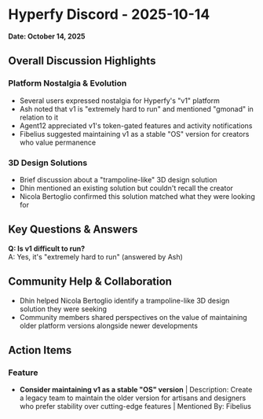 # Hyperfy Discord - 2025-10-14

**Date: October 14, 2025**

## Overall Discussion Highlights

### Platform Nostalgia & Evolution
- Several users expressed nostalgia for Hyperfy's "v1" platform
- Ash noted that v1 is "extremely hard to run" and mentioned "gmonad" in relation to it
- Agent12 appreciated v1's token-gated features and activity notifications
- Fibelius suggested maintaining v1 as a stable "OS" version for creators who value permanence

### 3D Design Solutions
- Brief discussion about a "trampoline-like" 3D design solution
- Dhin mentioned an existing solution but couldn't recall the creator
- Nicola Bertoglio confirmed this solution matched what they were looking for

## Key Questions & Answers

**Q: Is v1 difficult to run?**  
A: Yes, it's "extremely hard to run" (answered by Ash)

## Community Help & Collaboration

- Dhin helped Nicola Bertoglio identify a trampoline-like 3D design solution they were seeking
- Community members shared perspectives on the value of maintaining older platform versions alongside newer developments

## Action Items

### Feature
- **Consider maintaining v1 as a stable "OS" version** | Description: Create a legacy team to maintain the older version for artisans and designers who prefer stability over cutting-edge features | Mentioned By: Fibelius